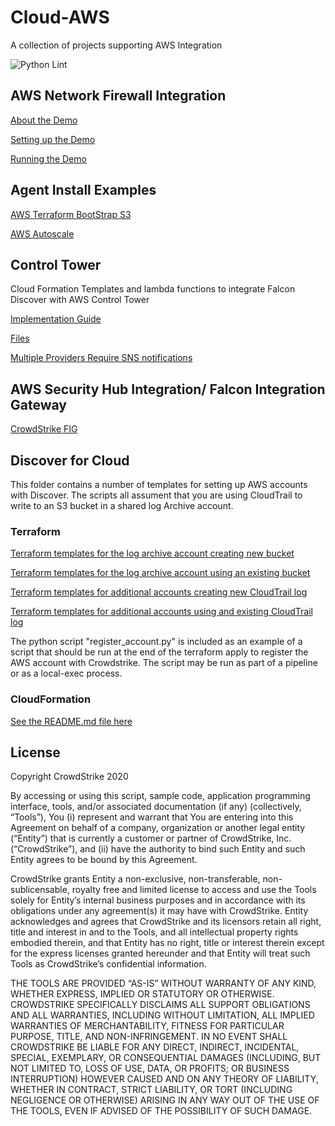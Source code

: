 # Cloud-AWS
A collection of projects supporting AWS Integration

![Python Lint](https://github.com/CrowdStrike/Cloud-AWS/workflows/Python%20application/badge.svg)

## AWS Network Firewall Integration
[About the Demo](https://github.com/CrowdStrike/Cloud-AWS/blob/master/Network-Firewall/documentation/overview.md)

[Setting up the Demo](https://github.com/CrowdStrike/Cloud-AWS/blob/master/Network-Firewall/documentation/deployment.md)

[Running the Demo](https://github.com/CrowdStrike/Cloud-AWS/blob/master/Network-Firewall/documentation/testing.md)

## Agent Install Examples
[AWS Terraform BootStrap S3](https://github.com/CrowdStrike/Cloud-AWS/tree/master/Agent-Install-Examples/Terraform-bootstrap-s3)

[AWS Autoscale](https://github.com/CrowdStrike/Cloud-AWS/tree/master/Agent-Install-Examples/Cloudformation/autoscale)

## Control Tower
Cloud Formation Templates and lambda functions to integrate Falcon Discover with AWS Control Tower

[Implementation Guide](https://github.com/CrowdStrike/Cloud-AWS/blob/master/Control-Tower/documentation/implementation-guide.md)

[Files](https://github.com/CrowdStrike/Cloud-AWS/tree/master/Control-Tower)

[Multiple Providers Require SNS notifications](https://github.com/CrowdStrike/Cloud-AWS/tree/master/Control-Tower/multiple-sns)

## AWS Security Hub Integration/ Falcon Integration Gateway
[CrowdStrike FIG](https://github.com/CrowdStrike/Cloud-AWS/tree/master/Falcon-Integration-Gateway)

## Discover for Cloud

This folder contains a number of templates for setting up AWS accounts with Discover.  The scripts all assument that you are using CloudTrail to write to an S3 bucket in a shared log Archive account. 

### Terraform

[Terraform templates for the log archive account creating new bucket](https://github.com/CrowdStrike/Cloud-AWS/tree/master/Discover-for-Cloud-Templates/AWS/terraform/log-archive-account-new-S3-bucket-with-new-trail)

[Terraform templates for the log archive account using an existing bucket](https://github.com/CrowdStrike/Cloud-AWS/tree/master/Discover-for-Cloud-Templates/AWS/terraform/log-archive-account-existing-S3-bucket-and-trail)

[Terraform templates for additional accounts creating new CloudTrail log](https://github.com/CrowdStrike/Cloud-AWS/tree/master/Discover-for-Cloud-Templates/AWS/terraform/additional-account-new-trail)

[Terraform templates for additional accounts using and existing CloudTrail log](https://github.com/CrowdStrike/Cloud-AWS/tree/master/Discover-for-Cloud-Templates/AWS/terraform/additional-account-existing-trail)

The python script "register_account.py" is included as an example of a script that should be run at the end of the terraform apply to register the AWS account with Crowdstrike.  The script may be run as part of a pipeline or as a local-exec process.

### CloudFormation

[See the README.md file here](https://github.com/CrowdStrike/Cloud-AWS/tree/master/Discover-for-Cloud-Templates/AWS/cloudformation-templates)

## License

Copyright CrowdStrike 2020

By accessing or using this script, sample code, application programming interface, tools, and/or associated documentation (if any) (collectively, “Tools”), You (i) represent and warrant that You are entering into this Agreement on behalf of a company, organization or another legal entity (“Entity”) that is currently a customer or partner of CrowdStrike, Inc. (“CrowdStrike”), and (ii) have the authority to bind such Entity and such Entity agrees to be bound by this Agreement.

CrowdStrike grants Entity a non-exclusive, non-transferable, non-sublicensable, royalty free and limited license to access and use the Tools solely for Entity’s internal business purposes and in accordance with its obligations under any agreement(s) it may have with CrowdStrike. Entity acknowledges and agrees that CrowdStrike and its licensors retain all right, title and interest in and to the Tools, and all intellectual property rights embodied therein, and that Entity has no right, title or interest therein except for the express licenses granted hereunder and that Entity will treat such Tools as CrowdStrike’s confidential information.

THE TOOLS ARE PROVIDED “AS-IS” WITHOUT WARRANTY OF ANY KIND, WHETHER EXPRESS, IMPLIED OR STATUTORY OR OTHERWISE. CROWDSTRIKE SPECIFICALLY DISCLAIMS ALL SUPPORT OBLIGATIONS AND ALL WARRANTIES, INCLUDING WITHOUT LIMITATION, ALL IMPLIED WARRANTIES OF MERCHANTABILITY, FITNESS FOR PARTICULAR PURPOSE, TITLE, AND NON-INFRINGEMENT. IN NO EVENT SHALL CROWDSTRIKE BE LIABLE FOR ANY DIRECT, INDIRECT, INCIDENTAL, SPECIAL, EXEMPLARY, OR CONSEQUENTIAL DAMAGES (INCLUDING, BUT NOT LIMITED TO, LOSS OF USE, DATA, OR PROFITS; OR BUSINESS INTERRUPTION) HOWEVER CAUSED AND ON ANY THEORY OF LIABILITY, WHETHER IN CONTRACT, STRICT LIABILITY, OR TORT (INCLUDING NEGLIGENCE OR OTHERWISE) ARISING IN ANY WAY OUT OF THE USE OF THE TOOLS, EVEN IF ADVISED OF THE POSSIBILITY OF SUCH DAMAGE.

